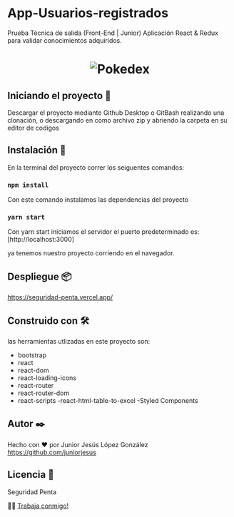 # App-Usuarios-registrados
Prueba Técnica de salida (Front-End | Junior) Aplicación React &amp; Redux para validar  conocimientos adquiridos.

<h1 align="center">
  <img alt="Pokedex" src="https://res.cloudinary.com/djbaqvlnn/image/upload/v1644265292/Captura_de_pantalla_2022-02-07_151748_au9eh4.jpg" />
</h1>

## Iniciando el proyecto  🚀

Descargar el proyecto mediante Github Desktop o GitBash realizando una clonación, o descargando
en como archivo zip y abriendo la carpeta en su editor de codigos


## Instalación 🔧

En la terminal del proyecto correr los seiguentes comandos:

### `npm install`

Con este comando instalamos las dependencias del proyecto

### `yarn start`

Con yarn start iniciamos el servidor el puerto predeterminado es:
[http://localhost:3000]

ya tenemos nuestro proyecto corriendo en el navegador.

## Despliegue 📦

https://seguridad-penta.vercel.app/

## Construido con 🛠️

las herramientas utlizadas en este proyecto son:


- bootstrap
- react
- react-dom
- react-loading-icons
- react-router
- react-router-dom
- react-scripts
-react-html-table-to-excel
-Styled Components



## Autor ✒️

 Hecho con ❤️ por Junior Jesús López González
https://github.com/juniorjesus

## Licencia 📄

Seguridad Penta

👋🏻 [Trabaja conmigo!](https://github.com/juniorjesus)
